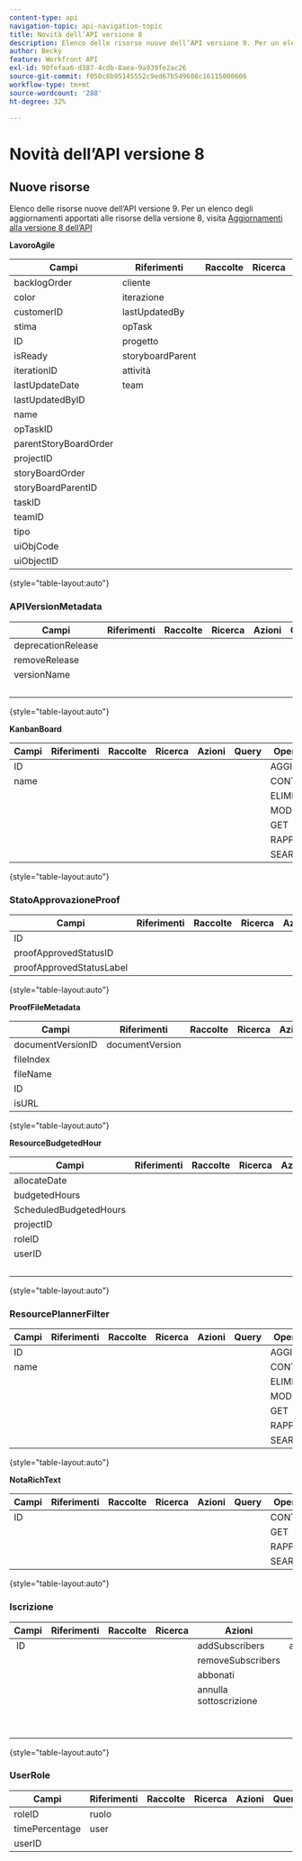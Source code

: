 ```yaml
---
content-type: api
navigation-topic: api-navigation-topic
title: Novità dell’API versione 8
description: Elenco delle risorse nuove dell’API versione 9. Per un elenco degli aggiornamenti apportati alle risorse della versione 8, visita Aggiornamenti alla versione 8 dell’API
author: Becky
feature: Workfront API
exl-id: 90fefaa6-d387-4cdb-8aea-9a939fe2ac26
source-git-commit: f050c8b95145552c9ed67b549608c16115000606
workflow-type: tm+mt
source-wordcount: '288'
ht-degree: 32%

---
```


# Novità dell’API versione 8

## Nuove risorse

Elenco delle risorse nuove dell’API versione 9. Per un elenco degli aggiornamenti apportati alle risorse della versione 8, visita [Aggiornamenti alla versione 8 dell’API](../../wf-api/api/new-api-version-8-updates.md)

**LavoroAgile**

| Campi | Riferimenti | Raccolte | Ricerca | Azioni | Query | Operazioni |
|---|---|---|---|---|---|---|
| backlogOrder | cliente |   |   | bulkCopy  |   | COPIA |
| color | iterazione  |   |   |   |   | CONTEGGIO |
| customerID | lastUpdatedBy |   |   |   |   | ELIMINA |
| stima | opTask |   |   |   |   | MODIFICA |
| ID | progetto |   |   |   |   | GET  |
| isReady | storyboardParent |   |   |   |   | RAPPORTO |
| iterationID | attività |   |   |   |   | SEARCH |
| lastUpdateDate | team |   |   |   |   |   |
| lastUpdatedByID |   |   |   |   |   |   |
| name |   |   |   |   |   |   |
| opTaskID |   |   |   |   |   |   |
| parentStoryBoardOrder |   |   |   |   |   |   |
| projectID |   |   |   |   |   |   |
| storyBoardOrder |   |   |   |   |   |   |
| storyBoardParentID |   |   |   |   |   |   |
| taskID  |   |   |   |   |   |   |
| teamID |   |   |   |   |   |   |
| tipo |   |   |   |   |   |   |
| uiObjCode |   |   |   |   |   |   |
| uiObjectID |   |   |   |   |   |   |

{style=&quot;table-layout:auto&quot;}

### APIVersionMetadata

| Campi | Riferimenti | Raccolte | Ricerca | Azioni | Query | Operazioni |
|---|---|---|---|---|---|---|
| deprecationRelease |   |   |   |   |   | CONTEGGIO  |
| removeRelease |   |   |   |   |   | GET |
| versionName |   |   |   |   |   | RAPPORTO |
|   |   |   |   |   |   | SEARCH |

{style=&quot;table-layout:auto&quot;}

**KanbanBoard**

| Campi | Riferimenti | Raccolte | Ricerca | Azioni | Query | Operazioni |
|---|---|---|---|---|---|---|
| ID |   |   |   |   |   | AGGIUNGI |
| name |   |   |   |   |   | CONTEGGIO |
|   |   |   |   |   |   | ELIMINA |
|   |   |   |   |   |   | MODIFICA |
|   |   |   |   |   |   | GET |
|   |   |   |   |   |   | RAPPORTO |
|   |   |   |   |   |   | SEARCH |

{style=&quot;table-layout:auto&quot;}

### StatoApprovazioneProof

| Campi | Riferimenti | Raccolte | Ricerca | Azioni | Query | Operazioni |
|---|---|---|---|---|---|---|
| ID |   |   |   |   |   |   |
| proofApprovedStatusID |   |   |   |   |   |   |
| proofApprovedStatusLabel |   |   |   |   |   |   |

{style=&quot;table-layout:auto&quot;}

**ProofFileMetadata**

| Campi | Riferimenti | Raccolte | Ricerca | Azioni | Query | Operazioni |
|---|---|---|---|---|---|---|
| documentVersionID | documentVersion |   |   |   |   |   |
| fileIndex |   |   |   |   |   |   |
| fileName |   |   |   |   |   |   |
| ID |   |   |   |   |   |   |
| isURL |   |   |   |   |   |   |

{style=&quot;table-layout:auto&quot;}

**ResourceBudgetedHour**

| Campi | Riferimenti | Raccolte | Ricerca | Azioni | Query | Operazioni |
|---|---|---|---|---|---|---|
| allocateDate |   |   |   |   |   | AGGIUNGI |
| budgetedHours |   |   |   |   |   | CONTEGGIO |
| ScheduledBudgetedHours |   |   |   |   |   | ELIMINA |
| projectID |   |   |   |   |   | MODIFICA |
| roleID |   |   |   |   |   | GET |
| userID |   |   |   |   |   | RAPPORTO |
|   |   |   |   |   |   | SEARCH |

{style=&quot;table-layout:auto&quot;}

### ResourcePlannerFilter

| Campi | Riferimenti | Raccolte | Ricerca | Azioni | Query | Operazioni |
|---|---|---|---|---|---|---|
| ID |   |   |   |   |   | AGGIUNGI |
| name |   |   |   |   |   | CONTEGGIO |
|   |   |   |   |   |   | ELIMINA |
|   |   |   |   |   |   | MODIFICA |
|   |   |   |   |   |   | GET |
|   |   |   |   |   |   | RAPPORTO |
|   |   |   |   |   |   | SEARCH |

{style=&quot;table-layout:auto&quot;}

**NotaRichText**

| Campi | Riferimenti | Raccolte | Ricerca | Azioni | Query | Operazioni |
|---|---|---|---|---|---|---|
| ID |   |   |   |   |   | CONTEGGIO |
|   |   |   |   |   |   | GET |
|   |   |   |   |   |   | RAPPORTO |
|   |   |   |   |   |   | SEARCH |

{style=&quot;table-layout:auto&quot;}

### Iscrizione

| Campi | Riferimenti | Raccolte | Ricerca | Azioni | Query | Operazioni |
|---|---|---|---|---|---|---|
|  ID |   |   |   | addSubscribers | abbonati | AGGIUNGI |
|   |   |   |   | removeSubscribers |   | CONTEGGIO  |
|   |   |   |   | abbonati |   | ELIMINA |
|   |   |   |   | annulla sottoscrizione |   | GET |
|   |   |   |   |   |   | RAPPORTO |
|   |   |   |   |   |   | SEARCH |

{style=&quot;table-layout:auto&quot;}

### UserRole

| Campi | Riferimenti | Raccolte | Ricerca | Azioni | Query | Operazioni |
|---|---|---|---|---|---|---|
| roleID | ruolo |   |   |   |   |   |
| timePercentage | user |   |   |   |   |   |
| userID |   |   |   |   |   |   |
